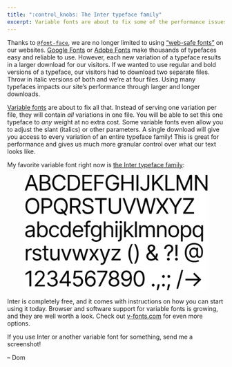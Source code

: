 ```yaml
---
title: ":control_knobs: The Inter typeface family"
excerpt: Variable fonts are about to fix some of the performance issues caused by adding many custom fonts to our sites.
---
```

Thanks to [`@font-face`](https://developer.mozilla.org/en-US/docs/Web/CSS/@font-face), we are no longer limited to using [“web-safe fonts”](https://en.wikipedia.org/wiki/Web_typography#Web-safe_fonts) on our websites. [Google Fonts](https://fonts.google.com) or [Adobe Fonts](https://fonts.adobe.com) make thousands of typefaces easy and reliable to use. However, each new variation of a typeface results in a larger download for our visitors. If we wanted to use regular and bold versions of a typeface, our visitors had to download two separate files. Throw in italic versions of both and we’re at four files. Using many typefaces impacts our site’s performance through larger and longer downloads.

[Variable fonts](https://medium.com/@clagnut/get-started-with-variable-fonts-c055fd73ecd7) are about to fix all that. Instead of serving one variation per file, they will contain _all_ variations in one file. You will be able to set this one typeface to _any_ weight at no extra cost. Some variable fonts even allow you to adjust the slant (italics) or other parameters. A single download will give you access to every variation of an entire typeface family! This is great for performance and gives us much more granular control over what our text looks like.

My favorite variable font right now is [the Inter typeface family](https://rsms.me/inter/):

<figure>
  <img src="/assets/newsletters/the-inter-typeface-family/sample.png" alt="A sample of the Inter typeface containing uppercase- and lowercase letters, numbers, and some special characters">
</figure>

Inter is completely free, and it comes with instructions on how you can start using it today. Browser and software support for variable fonts is growing, and they are well worth a look. Check out [v-fonts.com](https://v-fonts.com) for even more options.

If you use Inter or another variable font for something, send me a screenshot!

– Dom
